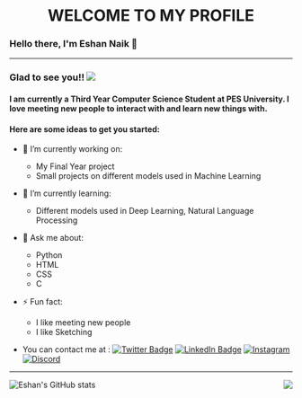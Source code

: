<h1 align="center" >WELCOME TO MY PROFILE</h1>

### Hello there, I'm Eshan Naik 👋
______________________________________________________________________________________________________________________
### Glad to see you!!  ![](https://komarev.com/ghpvc/?username=eshannaik&label=PROFILE+VIEWS)
#### I am currently a Third Year Computer Science Student at PES University. I love meeting new people to interact with and learn new things with.

#### Here are some ideas to get you started:

- 🔭 I’m currently working on:
     - My Final Year project 
     - Small projects on different models used in Machine Learning
- 🌱 I’m currently learning: 
     - Different models used in Deep Learning, Natural Language Processing
- 💬 Ask me about:
     - Python
     - HTML
     - CSS
     - C
- ⚡ Fun fact: 
     - I like meeting new people 
     - I like Sketching

- You can contact me at : 
[![Twitter Badge](https://img.shields.io/badge/Twitter-Profile-informational?style=flat&logo=twitter&logoColor=white&color=1CA2F1)](https://twitter.com/freesdir)
[![LinkedIn Badge](https://img.shields.io/badge/LinkedIn-Profile-informational?style=flat&logo=linkedin&logoColor=white&color=0D76A8&align)](https://www.linkedin.com/in/eshan-naik-567573197/)
[![Instagram](https://img.shields.io/badge/Instagram-Profile-informational?style=flat&logo=linkedin&logoColor=white&color=0D76A8&align)](https://www.instagram.com/eshan_naik_/)
[![Discord](https://img.shields.io/badge/Discord-Profile-informational?style=flat&logo=linkedin&logoColor=white&color=0D76A8&align)](https://discordapp.com/users/446243528650260482)
______________________________________________________________________________________________________________________________ 
![Eshan's GitHub stats](https://github-readme-stats.vercel.app/api?username=eshannaik&count_private=true&show_icons=true&theme=dark)     <img align="right" src="https://github-readme-stats.vercel.app/api/top-langs/?username=eshannaik&theme=dark" />
<!--
**eshannaik/eshannaik** is a ✨ _special_ ✨ repository because its `README.md` (this file) appears on your GitHub profile. 
